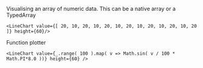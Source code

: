 Visualising an array of numeric data. This can be a native array or a TypedArray

    <LineChart value={[ 20, 10, 20, 10, 20, 10, 20, 10, 20, 10, 20, 10, 20 ]} height={60}/>

Function plotter

    <LineChart value={_.range( 100 ).map( v => Math.sin( v / 100 * Math.PI*8.0 ))} height={60} />
